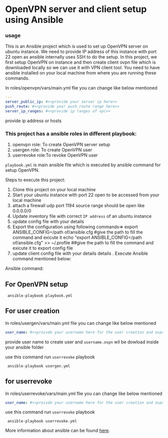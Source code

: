 # OpenVPN server and client setup using Ansible
### usage

This is an Ansible project which is used to set up OpenVPN server on ubuntu instance. We need to provide IP address of this instance with port 22 open as ansible internally uses SSH to do the setup. In this project, we first setup OpenVPN on instance and then create client ovpn file which is downloaded locally so we can use it with VPN client tool. You need to have ansible installed on your local machine from where you are running these commands. 

In roles/openvpn/vars/main.yml flie you can change like below mentioned
```yaml
---
server_public_ip: #<<provide your server ip here>>
push_route: #<<provide your push_route range here>>
server_ip_ranges: #<<provide ip ranges of vpc>>
```  
 provide ip address or hosts  

### This project has a ansible roles in different playbook:

1. openvpn role:  To create OpenVPN server setup
2. usergen role:  To create OpenVPN user 
3. userrevoke role:To revoke OpenVPN user


```playbook.yml``` is main ansible file which is executed by ansible command for setup OpenVPN.

Steps to execute this project:
1. Clone this project on your local machine
2. Start your ubuntu instance with port 22 open to be accessed from your local machine
4. attach a firewall udp port 1194 source range should be open like 0.0.0.0/0
5. Update inventory file with correct `IP address` of an ubuntu instance
6. update config file with your details
7. Export the configuration using following commands=>
    export ANSIBLE_CONFIG=/path of/ansible.cfg  #give the path to fill the command and exicute it
    echo "export ANSIBLE_CONFIG=/path of/ansible.cfg" >> ~/.profile  ##give the path to fill the command and exicute it to export config file
8. update client config file with your details details
. Execute Ansible command mentioned below:

Ansible command:

## For OpenVPN setup
  

```shell
 ansible-playbook playbook.yml
```

## For user creation
In roles/usergen/vars/main.yml flie you can change like below mentioned
```yml  
user_name: #<<proivde your username here for the user creation and ovpnfile>>
```
provide user name to create user  and  ``username.ovpn`` wil be dowload inside your ansible folder

use this command run `userrevoke` playbook
```shell
 ansible-playbook usergen.yml
``` 
## for userrevoke
In roles/userrevoke/vars/main.yml flie you can change like below mentioned
```yml  
user_name: #<<proivde your username here for the user creation and ovpnfile>>
```
use this command run `userrevoke` playbook
```shell
 ansible-playbook userrevoke.yml
``` 

More information about ansible can be found [here](https://docs.ansible.com/ansible_community.html).
